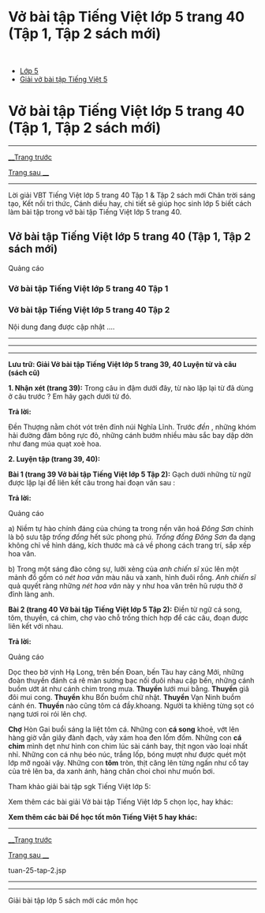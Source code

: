 # Vở bài tập Tiếng Việt lớp 5 trang 40 (Tập 1, Tập 2 sách mới)

﻿

  * [Lớp 5](https://vietjack.com/series/lop-5.jsp)
  * [Giải vở bài tập Tiếng Việt 5](https://vietjack.com/giai-vo-bai-tap-tieng-viet-5/index.jsp)



# Vở bài tập Tiếng Việt lớp 5 trang 40 (Tập 1, Tập 2 sách mới)

* * *

[__Trang trước](https://vietjack.com/giai-vo-bai-tap-tieng-viet-5/tuan-25-tap-2.jsp)

[Trang sau __](https://vietjack.com/giai-vo-bai-tap-tieng-viet-5/tuan-25-tap-2.jsp)

* * *

Lời giải VBT Tiếng Việt lớp 5 trang 40 Tập 1 & Tập 2 sách mới Chân trời sáng tạo, Kết nối tri thức, Cánh diều hay, chi tiết sẽ giúp học sinh lớp 5 biết cách làm bài tập trong vở bài tập Tiếng Việt lớp 5 trang 40.

## Vở bài tập Tiếng Việt lớp 5 trang 40 (Tập 1, Tập 2 sách mới)

Quảng cáo

### Vở bài tập Tiếng Việt lớp 5 trang 40 Tập 1

### Vở bài tập Tiếng Việt lớp 5 trang 40 Tập 2

Nội dung đang được cập nhật ....

* * *

* * *

* * *

**Lưu trữ: Giải Vở bài tập Tiếng Việt lớp 5 trang 39, 40 Luyện từ và câu (sách cũ)**

**1\. Nhận xét (trang 39):** Trong câu in đậm dưới đây, từ nào lặp lại từ đã dùng ở câu trước ? Em hãy gạch dưới từ đó.

**Trả lời:**

Đền Thượng nằm chót vót trên đỉnh núi Nghĩa Lĩnh. Trước _đền_ , những khóm hải đường đâm bông rực đỏ, những cánh bướm nhiều màu sắc bay dập dờn như đang múa quạt xoè hoa. 

**2\. Luyện tập (trang 39, 40):**

**Bài 1 (trang 39 Vở bài tập Tiếng Việt lớp 5 Tập 2):** Gạch dưới những từ ngữ được lặp lại để liên kết câu trong hai đoạn văn sau :

**Trả lời:**

Quảng cáo

a) Niềm tự hào chính đáng của chúng ta trong nền văn hoá _Đông Sơn_ chính là bộ sưu tập _trống đồng_ hết sức phong phú. _Trống đồng Đông Sơn_ đa dạng không chỉ về hình dáng, kích thước mà cả về phong cách trang trí, sắp xếp hoa văn. 

b) Trong một sáng đào công sự, lưỡi xẻng của _anh chiến sĩ_ xúc lên một mảnh đồ gốm có _nét hoa văn_ màu nâu và xanh, hình đuôi rồng. _Anh chiến sĩ_ quả quyết ràng những _nét hoa văn_ này y như hoa văn trên hũ rượu thờ ở đỉnh làng anh. 

**Bài 2 (trang 40 Vở bài tập Tiếng Việt lớp 5 Tập 2):** Điền từ ngữ cá song, tôm, thuyền, cá chim, chợ vào chỗ trống thích hợp để các câu, đoạn được liên kết với nhau.

**Trả lời:**

Quảng cáo

Dọc theo bờ vịnh Hạ Long, trên bến Đoan, bến Tàu hay cảng Mới, những đoàn thuyền đánh cá rê màn sương bạc nối đuôi nhau cập bến, những cánh buồm ướt át như cánh chim trong mưa. **Thuyền** lưới mui bằng. **Thuyền** giã đôi mui cong. **Thuyền** khu Bốn buồm chữ nhật. **Thuyền** Vạn Ninh buồm cánh én. **Thuyền** nào cũng tôm cá đầy.khoang. Người ta khiêng từng sọt có nạng tươi roi rói lên chợ. 

**Chợ** Hòn Gai buổi sáng la liệt tôm cá. Những con **cá song** khoẻ, vớt lên hàng giờ vẫn giãy đành đạch, vảy xám hoa đen lốm đốm. Những con **cá chim** mình dẹt như hình con chim lúc sài cánh bay, thịt ngon vào loại nhất nhỉ. Những con cá nhụ béo núc, trắng lốp, bóng mượt như được quét một lớp mỡ ngoài vậy. Những con **tôm** tròn, thịt căng lên từng ngấn như cổ tay của trẻ lên ba, da xanh ánh, hàng chân choi choi như muốn bơi. 

Tham khảo giải bài tập sgk Tiếng Việt lớp 5:

Xem thêm các bài giải Vở bài tập Tiếng Việt lớp 5 chọn lọc, hay khác:

**Xem thêm các bài Để học tốt môn Tiếng Việt 5 hay khác:**

* * *

[__Trang trước](https://vietjack.com/giai-vo-bai-tap-tieng-viet-5/tuan-25-tap-2.jsp)

[Trang sau __](https://vietjack.com/giai-vo-bai-tap-tieng-viet-5/tuan-25-tap-2.jsp)

tuan-25-tap-2.jsp

* * *

* * *

Giải bài tập lớp 5 sách mới các môn học
